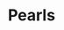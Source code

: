 ---
title: Pearls
date: 
draft: false

# descripcion
description : Conjunto de aros y dije de perla con cubic

materials: Plata 925

color: Plateado y perla

dimensions: 1cm x 2cm (dije) - 1cm x 1,5cm (aros)

code: 06-18-0377

type: "Conjuntos"

categories: []

price: $4.390,00

# Images
# first image will be shown in the product page
images:
  # - image: "images/path_to_image"
  # La ubicacion de las imagenes es imagenes/Conjuntos/Conjuntos.Aros y Dije/06-18-0377-pearls
  - image: "./images/conjuntos/aros_y_dije/06-18-0377-perlas-con-cubic_a.JPG"
  - image: "./images/conjuntos/aros_y_dije/06-18-0377-perlas-con-cubic_b.JPG"
---